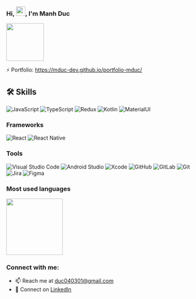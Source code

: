 ### Hi, <img src="https://media.giphy.com/media/hvRJCLFzcasrR4ia7z/giphy.gif" width="25px">, I'm Manh Duc

<img src="https://media.giphy.com/media/v1.Y2lkPTc5MGI3NjExajlnbjQyaXMxaWRyc21jZHRhOG13N2syNnM3dms2cjB3cnc4aGRsNSZlcD12MV9pbnRlcm5hbF9naWZfYnlfaWQmY3Q9cw/k3V2wgKkOPLPgwcXvq/giphy.gif" width="100px" height = "100px"/>

⚡️ Portfolio: https://mduc-dev.github.io/portfolio-mduc/


## 🛠️ Skills
![JavaScript](https://img.shields.io/badge/javascript-%23323330.svg?style=for-the-badge&logo=javascript&logoColor=%23F7DF1E)
![TypeScript](https://img.shields.io/badge/typescript-%23007ACC.svg?style=for-the-badge&logo=typescript&logoColor=white)
![Redux](https://img.shields.io/badge/redux-%23593d88.svg?style=for-the-badge&logo=redux&logoColor=white)
![Kotlin](https://img.shields.io/badge/kotlin-%237F52FF.svg?style=for-the-badge&logo=kotlin&logoColor=white)
![MaterialUI](https://img.shields.io/badge/Material%20UI-FFFFFF?style=for-the-badge&logo=MUI&logoColor=#007FFF)

### Frameworks
![React](https://img.shields.io/badge/react-%2320232a.svg?style=for-the-badge&logo=react&logoColor=%2361DAFB)
![React Native](https://img.shields.io/badge/react_native-%2320232a.svg?style=for-the-badge&logo=react&logoColor=%2361DAFB)

### Tools
![Visual Studio Code](https://img.shields.io/badge/VSCode-0078d7.svg?style=for-the-badge&logo=visual-studio-code&logoColor=white)
![Android Studio](https://img.shields.io/badge/android%20studio-ffffff?style=for-the-badge&logo=android%20studio&logoColor=3ddc84)
![Xcode](https://img.shields.io/badge/Xcode-007ACC?style=for-the-badge&logo=Xcode&logoColor=white)
![GitHub](https://img.shields.io/badge/github-%23121011.svg?style=for-the-badge&logo=github&logoColor=white)
![GitLab](https://img.shields.io/badge/gitlab-%23181717.svg?style=for-the-badge&logo=gitlab&logoColor=white)
![Git](https://img.shields.io/badge/git-%23F05033.svg?style=for-the-badge&logo=git&logoColor=white)
![Jira](https://img.shields.io/badge/jira-%230A0FFF.svg?style=for-the-badge&logo=jira&logoColor=white)
![Figma](https://img.shields.io/badge/figma-%23F24E1E.svg?style=for-the-badge&logo=figma&logoColor=white)

### Most used languages
<div align="start" >
  <img src="https://github-readme-stats.vercel.app/api/top-langs/?username=mduc-dev&layout=compact&title_color=a97bff&text_color=FFFFFF&bg_color=0d1117" height="150"/>
</div>

### **Connect with me**:
- 📫 Reach me at [duc040301@gmail.com](mailto:duc040301@gmail.com)
- 🤝 Connect on [LinkedIn](https://www.linkedin.com/in/mduc-dev)

<!--
**ducnguyen4301/DucNguyen4301** is a ✨ _special_ ✨ repository because its `README.md` (this file) appears on your GitHub profile.

Here are some ideas to get you started:


-->

